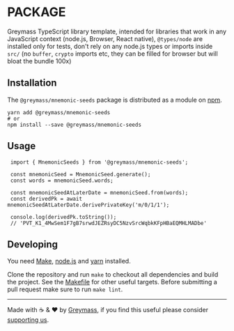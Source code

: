 PACKAGE
=======

Greymass TypeScript library template, intended for libraries that work in any JavaScript context (node.js, Browser, React native), `@types/node` are installed only for tests, don't rely on any node.js types or imports inside `src/` (no `buffer`, `crypto` imports etc, they can be filled for browser but will bloat the bundle 100x)

## Installation

The `@greymass/mnemonic-seeds` package is distributed as a module on [npm](https://www.npmjs.com/package/PACKAGE).

```
yarn add @greymass/mnemonic-seeds
# or
npm install --save @greymass/mnemonic-seeds
```

## Usage

```
 import { MnemonicSeeds } from '@greymass/mnemonic-seeds';
 
 const mnemonicSeed = MnemonicSeed.generate();
 const words = mnemonicSeed.words;
 
 const mnemonicSeedAtLaterDate = mnemonicSeed.from(words);
 const derivedPk = await mnemonicSeedAtLaterDate.derivePrivateKey('m/0/1/1');
 
 console.log(derivedPk.toString());
 // 'PVT_K1_4MwSem1F7gB7srwdJEZRsyDC5NzvSrcWqbkKFpHBaEQMHLMADbe'
```
## Developing

You need [Make](https://www.gnu.org/software/make/), [node.js](https://nodejs.org/en/) and [yarn](https://classic.yarnpkg.com/en/docs/install) installed.

Clone the repository and run `make` to checkout all dependencies and build the project. See the [Makefile](./Makefile) for other useful targets. Before submitting a pull request make sure to run `make lint`.

---

Made with ☕️ & ❤️ by [Greymass](https://greymass.com), if you find this useful please consider [supporting us](https://greymass.com/support-us).
